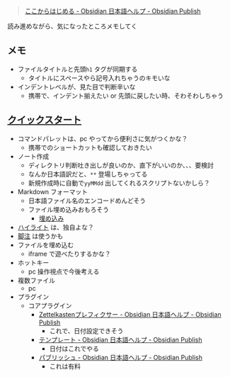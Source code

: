 > [ここからはじめる - Obsidian 日本語ヘルプ - Obsidian Publish](https://publish.obsidian.md/help-ja/)

読み進めながら、気になったところメモしてく


## メモ

- ファイルタイトルと先頭`h1` タグが同期する
  - タイトルにスペースやら記号入れちゃうのキモいな
- インデントレベルが、見た目で判断辛いな
  - 携帯で、インデント揃えたい or 先頭に戻したい時、そわそわしちゃう

## [クイックスタート](https://publish.obsidian.md/help-ja/%E3%81%93%E3%81%93%E3%81%8B%E3%82%89%E3%81%AF%E3%81%98%E3%82%81%E3%82%8B#%E3%82%AF%E3%82%A4%E3%83%83%E3%82%AF%E3%82%B9%E3%82%BF%E3%83%BC%E3%83%88)

- コマンドパレットは、pc やってから便利さに気がつくかな？
  - 携帯でのショートカットも確認しておきたい
- ノート作成
  - ディレクトリ判断吐き出しが良いのか、直下がいいのか、、、要検討
  - なんか日本語訳だと、`**` 登場しちゃってる
  - 新規作成時に自動で`yyMMdd` 出してくれるスクリプトないかしら？
- Markdown フォーマット
  - 日本語ファイル名のエンコードめんどそう
  - ファイル埋め込みおもろそう
    - [埋め込み](https://publish.obsidian.md/help-ja/%E3%82%AC%E3%82%A4%E3%83%89/%E3%83%8E%E3%83%BC%E3%83%88%E3%82%92%E3%83%95%E3%82%A9%E3%83%BC%E3%83%9E%E3%83%83%E3%83%88%E3%81%99%E3%82%8B#%E5%9F%8B%E3%82%81%E8%BE%BC%E3%81%BF)
- [ハイライト](https://publish.obsidian.md/help-ja/%E3%82%AC%E3%82%A4%E3%83%89/%E3%83%8E%E3%83%BC%E3%83%88%E3%82%92%E3%83%95%E3%82%A9%E3%83%BC%E3%83%9E%E3%83%83%E3%83%88%E3%81%99%E3%82%8B#%E3%83%8F%E3%82%A4%E3%83%A9%E3%82%A4%E3%83%88) は、独自よな？
- [脚注](https://publish.obsidian.md/help-ja/%E3%82%AC%E3%82%A4%E3%83%89/%E3%83%8E%E3%83%BC%E3%83%88%E3%82%92%E3%83%95%E3%82%A9%E3%83%BC%E3%83%9E%E3%83%83%E3%83%88%E3%81%99%E3%82%8B#%E8%84%9A%E6%B3%A8) は使うかも
- ファイルを埋め込む
  - iframe で遊べたりするかな？
- ホットキー
  - pc 操作視点で今後考える
- 複数ファイル
  - pc
- プラグイン
  - コアプラグイン
    - [Zettelkastenプレフィクサー - Obsidian 日本語ヘルプ - Obsidian Publish](https://publish.obsidian.md/help-ja/%E3%83%97%E3%83%A9%E3%82%B0%E3%82%A4%E3%83%B3/Zettelkasten%E3%83%97%E3%83%AC%E3%83%95%E3%82%A3%E3%82%AF%E3%82%B5%E3%83%BC)
      - これで、日付設定できそう
    - [テンプレート - Obsidian 日本語ヘルプ - Obsidian Publish](https://publish.obsidian.md/help-ja/%E3%83%97%E3%83%A9%E3%82%B0%E3%82%A4%E3%83%B3/%E3%83%86%E3%83%B3%E3%83%97%E3%83%AC%E3%83%BC%E3%83%88)
      - 日付はこれでやる
    - [パブリッシュ - Obsidian 日本語ヘルプ - Obsidian Publish](https://publish.obsidian.md/help-ja/%E3%83%97%E3%83%A9%E3%82%B0%E3%82%A4%E3%83%B3/%E3%83%91%E3%83%96%E3%83%AA%E3%83%83%E3%82%B7%E3%83%A5)
      - これは有料